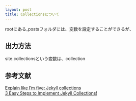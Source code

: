 ```yaml
---
layout: post
title: Collectionsについて
---
```

rootにある_postsフォルダには、変数を設定することができるが、

## 出力方法
site.collectionsという変数は、collection


## 参考文献
<a href="https://ben.balter.com/2015/02/20/jekyll-collections/">Explain like I’m five: Jekyll collections</a>  
<a href="https://blog.webjeda.com/jekyll-collections/">3 Easy Steps to Implement Jekyll Collections!</a>

